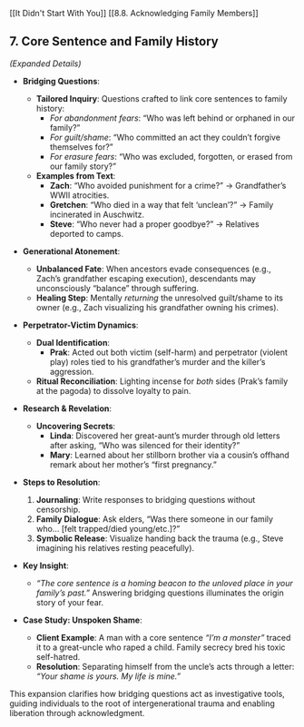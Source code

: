 [[It Didn't Start With You]]
[[8.8. Acknowledging Family Members]]

## **7. Core Sentence and Family History**  
_(Expanded Details)_

- **Bridging Questions**:
    
    - **Tailored Inquiry**: Questions crafted to link core sentences to family history:
        - _For abandonment fears_: “Who was left behind or orphaned in our family?”
        - _For guilt/shame_: “Who committed an act they couldn’t forgive themselves for?”
        - _For erasure fears_: “Who was excluded, forgotten, or erased from our family story?”
    - **Examples from Text**:
        - **Zach**: “Who avoided punishment for a crime?” → Grandfather’s WWII atrocities.
        - **Gretchen**: “Who died in a way that felt ‘unclean’?” → Family incinerated in Auschwitz.
        - **Steve**: “Who never had a proper goodbye?” → Relatives deported to camps.
- **Generational Atonement**:
    
    - **Unbalanced Fate**: When ancestors evade consequences (e.g., Zach’s grandfather escaping execution), descendants may unconsciously “balance” through suffering.
    - **Healing Step**: Mentally _returning_ the unresolved guilt/shame to its owner (e.g., Zach visualizing his grandfather owning his crimes).
- **Perpetrator-Victim Dynamics**:
    
    - **Dual Identification**:
        - **Prak**: Acted out both victim (self-harm) and perpetrator (violent play) roles tied to his grandfather’s murder and the killer’s aggression.
    - **Ritual Reconciliation**: Lighting incense for _both_ sides (Prak’s family at the pagoda) to dissolve loyalty to pain.
- **Research & Revelation**:
    
    - **Uncovering Secrets**:
        - **Linda**: Discovered her great-aunt’s murder through old letters after asking, “Who was silenced for their identity?”
        - **Mary**: Learned about her stillborn brother via a cousin’s offhand remark about her mother’s “first pregnancy.”
- **Steps to Resolution**:
    
    1. **Journaling**: Write responses to bridging questions without censorship.
    2. **Family Dialogue**: Ask elders, “Was there someone in our family who… [felt trapped/died young/etc.]?”
    3. **Symbolic Release**: Visualize handing back the trauma (e.g., Steve imagining his relatives resting peacefully).
- **Key Insight**:
    
    - _“The core sentence is a homing beacon to the unloved place in your family’s past.”_ Answering bridging questions illuminates the origin story of your fear.
- **Case Study: Unspoken Shame**:
    
    - **Client Example**: A man with a core sentence _“I’m a monster”_ traced it to a great-uncle who raped a child. Family secrecy bred his toxic self-hatred.
    - **Resolution**: Separating himself from the uncle’s acts through a letter: _“Your shame is yours. My life is mine.”_

This expansion clarifies how bridging questions act as investigative tools, guiding individuals to the root of intergenerational trauma and enabling liberation through acknowledgment.